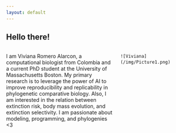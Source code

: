 ```yaml
---
layout: default
---
```


## Hello there!

<div style="display: flex;">
  <div style="flex: 60%; padding-right: 20px;">
 
I am Viviana Romero Alarcon, a computational biologist from Colombia and a current PhD student at the University of Massachusetts Boston. My primary research is to leverage the power of AI to improve reproducibility and replicability in phylogenetic comparative biology. Also, I am interested in the relation between extinction risk, body mass evolution, and extinction selectivity. I am passionate about modeling, programming, and phylogenies <3 


  </div>
  <div style="flex: 40%;">
    
    ![Viviana](/img/Picture1.png)
    
  </div>
</div>
